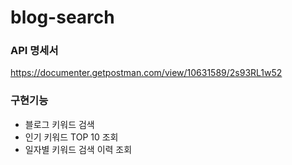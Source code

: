 # blog-search

### API 명세서
https://documenter.getpostman.com/view/10631589/2s93RL1w52

### 구현기능
* 블로그 키워드 검색
* 인기 키워드 TOP 10 조회
* 일자별 키워드 검색 이력 조회
